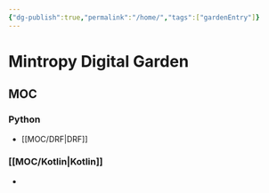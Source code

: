 ```yaml
---
{"dg-publish":true,"permalink":"/home/","tags":["gardenEntry"]}
---
```


# Mintropy Digital Garden

## MOC

### Python

- [[MOC/DRF\|DRF]]

### [[MOC/Kotlin\|Kotlin]]

- 


